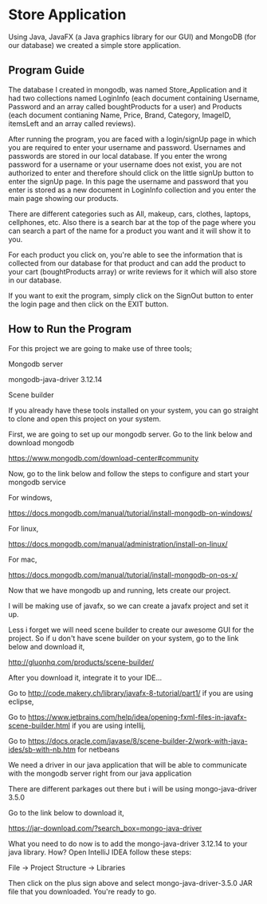 # Store Application
Using Java, JavaFX (a Java graphics library for our GUI) and MongoDB (for our database) we created a simple store application.

## Program Guide
The database I created in mongodb, was named Store_Application and it had two collections named LoginInfo (each document containing Username, Password and an array called boughtProducts for a user) and Products (each document contianing Name, Price, Brand, Category, ImageID, itemsLeft and an array called reviews). 

After running the program, you are faced with a login/signUp page in which you are required to enter your username and password. Usernames and passwords are stored in our local database. If you enter the wrong password for a username or your username does not exist, you are not authorized to enter and therefore should click on the little signUp button to enter the signUp page. In this page the username and password that you enter is stored as a new document in LoginInfo collection and you enter the main page showing our products.

There are different categories such as All, makeup, cars, clothes, laptops, cellphones, etc. Also there is a search bar at the top of the page where you can search a part of the name for a product you want and it will show it to you. 

For each product you click on, you're able to see the information that is collected from our database for that product and can add the product to your cart (boughtProducts array) or write reviews for it which will also store in our database.

If you want to exit the program, simply click on the SignOut button to enter the login page and then click on the EXIT button.

## How to Run the Program
For this project we are going to make use of three tools;

Mongodb server

mongodb-java-driver 3.12.14

Scene builder

If you already have these tools installed on your system, you can go straight to clone and open this project on your system.

First, we are going to set up our mongodb server. Go to the link below and download mongodb 

https://www.mongodb.com/download-center#community

Now, go to the link below and follow the steps to configure and start your mongodb service

For windows,

https://docs.mongodb.com/manual/tutorial/install-mongodb-on-windows/

For linux,

https://docs.mongodb.com/manual/administration/install-on-linux/

For mac,

https://docs.mongodb.com/manual/tutorial/install-mongodb-on-os-x/

Now that we have mongodb up and running, lets create our project. 

I will be making use of javafx, so we can create a javafx project and set it up.

Less i forget we will need scene builder to create our awesome GUI for the project. So if u don't have scene builder on your system, go to the link below and download it, 

http://gluonhq.com/products/scene-builder/

After you download it, integrate it to your IDE...

Go to http://code.makery.ch/library/javafx-8-tutorial/part1/ if you are using eclipse, 

Go to https://www.jetbrains.com/help/idea/opening-fxml-files-in-javafx-scene-builder.html if you are using intellij,

Go to https://docs.oracle.com/javase/8/scene-builder-2/work-with-java-ides/sb-with-nb.htm for netbeans 

We need a driver in our java application that will be able to communicate with the mongodb server right from our java application

There are different parkages out there but i will be using mongo-java-driver 3.5.0

Go to the link below to download it,

https://jar-download.com/?search_box=mongo-java-driver

What you need to do now is to add the mongo-java-driver 3.12.14 to your java library.
How? Open IntelliJ IDEA follow these steps:

File -> Project Structure -> Libraries

Then click on the plus sign above and select mongo-java-driver-3.5.0 JAR file that you downloaded. You're ready to go.
